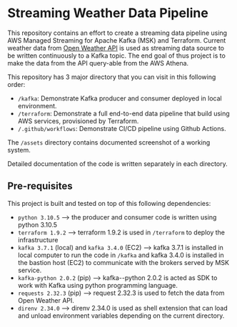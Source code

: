 # Streaming Weather Data Pipeline
This repository contains an effort to create a streaming data pipeline using AWS Managed Streaming for Apache Kafka (MSK) and Terraform. Current weather data from [Open Weather API](https://openweathermap.org/current) is used as streaming data source to be written continuously to a Kafka topic. The end goal of thus project is to make the data from the API query-able from the AWS Athena. 

This repository has 3 major directory that you can visit in this following order:
- `/kafka`: Demonstrate Kafka producer and consumer deployed in local environment.
- `/terraform`: Demonstrate a full end-to-end data pipeline that build using AWS services, provisioned by Terraform.
- `/.github/workflows`: Demonstrate CI/CD pipeline using Github Actions.

The `/assets` directory contains documented screenshot of a working system.

Detailed documentation of the code is written separately in each directory.

## Pre-requisites
This project is built and tested on top of this following dependencies:
- `python 3.10.5` --> the producer and consumer code is written using python 3.10.5
- `terraform 1.9.2` --> terraform 1.9.2 is used in `/terraform` to deploy the infrastructure
- `kafka 3.7.1` (local) and `kafka 3.4.0` (EC2) --> kafka 3.7.1 is installed in local computer to run the code in `/kafka` and kafka 3.4.0 is installed in the bastion host (EC2) to communicate with the brokers served by MSK service.
- `kafka-python 2.0.2` (pip) --> kafka--python 2.0.2 is acted as SDK to work with Kafka using python programming language.
- `requests 2.32.3` (pip) --> request 2.32.3 is used to fetch the data from Open Weather API.
- `direnv 2.34.0` -->  direnv 2.34.0 is used as shell extension that can load and unload environment variables depending on the current directory.
